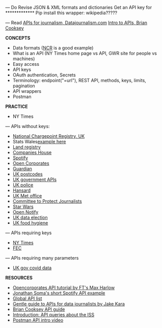 
— Do
Revise JSON & XML formats and dictionaries
Get an API key for *************
Pip install this wrapper: wikipedia?????

— Read
[APIs for journalism, Datajournalism.com](https://datajournalism.com/read/newsletters/apis-for-journalism)
[Intro to APIs, Brian Cooksey](https://zapier.com/learn/apis/chapter-1-introduction-to-apis/)

**CONCEPTS**

- Data formats ([NCR](https://www.gov.uk/guidance/find-and-use-data-on-public-electric-vehicle-chargepoints) is a good example)
- What is an API (NY Times home page vs API, GWR site for people vs machines)
- Easy access
- API keys
- OAuth authentication, Secrets
- Terminology: endpoint("=url"), REST API, methods, keys, limits, pagination
- API wrappers
- Postman


**PRACTICE**

- NY Times

— APIs without keys:

- [National Chargepoint Registry, UK](https://chargepoints.dft.gov.uk/api/help)
- Stats Wales[example here](http://open.statswales.gov.wales/en-gb/dataset/schs0267 )
- [Land registry](https://landregistry.data.gov.uk/api-config)
- [Companies House](https://developer.company-information.service.gov.uk/api/docs/)
- [Spotify](https://developer.spotify.com/documentation/web-api/)
- [Open Corporates](https://api.opencorporates.com/)
- [Guardian](https://open-platform.theguardian.com/access/)
- [UK postcodes](https://postcodes.io/)
- [UK government APIs](https://www.api.gov.uk/#uk-government-apis)
- [UK police](https://data.police.uk/docs/)
- [Hansard](https://api.parliament.uk/historic-hansard/api)
- [UK Met office](https://www.metoffice.gov.uk/services/data/datapoint)
- [Committee to Protect Journalists](https://cpj.org/data-api/)
- [Star Wars](https://swapi.dev/)
- [Open Notify](http://open-notify.org/Open-Notify-API/)
- [UK data election](https://candidates.democracyclub.org.uk/api/docs/next/)
- [UK food hygiene](https://www.food.gov.uk/uk-food-hygiene-rating-data-api)

— APIs requiring keys
- [NY Times](https://developer.nytimes.com/apis)
- [FEC](https://api.open.fec.gov/developers/#/candidate/get_candidates_)

— APIs requiring many parameters
- [UK gov covid data](https://coronavirus.data.gov.uk/details/developers-guide)

**RESOURCES**

- [Opencorporates API tutorial by FT's Max Harlow](https://github.com/maxharlow/tutorials/tree/master/fetch-and-enrich-data-with-apis)
- [Jonathan Soma's short Spotify API example](http://jonathansoma.com/lede/foundations/classes/04/class/)
- [Global API list](https://www.programmableweb.com/apis/directory)
- [Gentle guide to APIs for data journalists by Jake Kara](https://medium.com/trendct-data/a-gentle-guide-to-apis-for-data-journalists-2a6b0e6fcc1a)
- [Brian Cooksey API guide](https://zapier.com/learn/apis/)
- [Introduction: API queries about the ISS](https://www.dataquest.io/blog/python-api-tutorial/)
- [Postman API intro video](https://www.youtube.com/watch?v=FjgYtQK_zLE)

